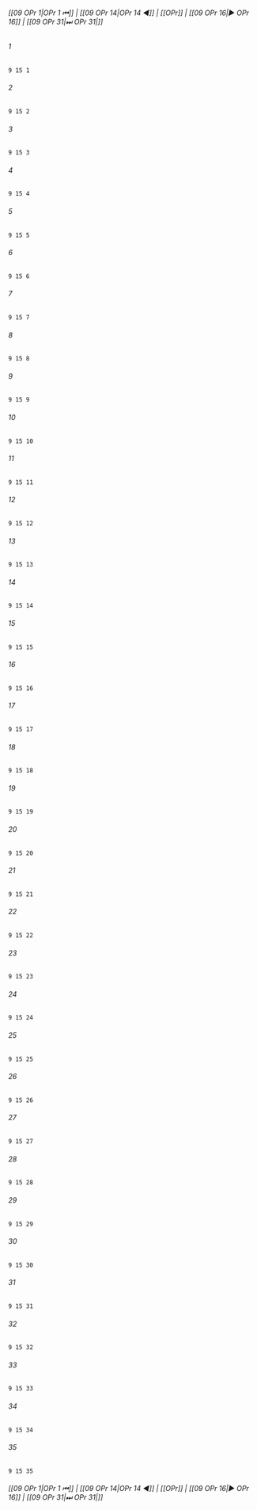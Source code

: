 
###### [[09 OPr 1|OPr 1 ⏮]] | [[09 OPr 14|OPr 14 ◀]] | [[OPr]] | [[09 OPr 16|▶ OPr 16]] | [[09 OPr 31|⏭ OPr 31|]]

###### 1
``` verse
9 15 1 
```
###### 2
``` verse
9 15 2 
```
###### 3
``` verse
9 15 3 
```
###### 4
``` verse
9 15 4 
```
###### 5
``` verse
9 15 5 
```
###### 6
``` verse
9 15 6 
```
###### 7
``` verse
9 15 7 
```
###### 8
``` verse
9 15 8 
```
###### 9
``` verse
9 15 9 
```
###### 10
``` verse
9 15 10 
```
###### 11
``` verse
9 15 11 
```
###### 12
``` verse
9 15 12 
```
###### 13
``` verse
9 15 13 
```
###### 14
``` verse
9 15 14 
```
###### 15
``` verse
9 15 15 
```
###### 16
``` verse
9 15 16 
```
###### 17
``` verse
9 15 17 
```
###### 18
``` verse
9 15 18 
```
###### 19
``` verse
9 15 19 
```
###### 20
``` verse
9 15 20 
```
###### 21
``` verse
9 15 21 
```
###### 22
``` verse
9 15 22 
```
###### 23
``` verse
9 15 23 
```
###### 24
``` verse
9 15 24 
```
###### 25
``` verse
9 15 25 
```
###### 26
``` verse
9 15 26 
```
###### 27
``` verse
9 15 27 
```
###### 28
``` verse
9 15 28 
```
###### 29
``` verse
9 15 29 
```
###### 30
``` verse
9 15 30 
```
###### 31
``` verse
9 15 31 
```
###### 32
``` verse
9 15 32 
```
###### 33
``` verse
9 15 33 
```
###### 34
``` verse
9 15 34 
```
###### 35
``` verse
9 15 35 
```

###### [[09 OPr 1|OPr 1 ⏮]] | [[09 OPr 14|OPr 14 ◀]] | [[OPr]] | [[09 OPr 16|▶ OPr 16]] | [[09 OPr 31|⏭ OPr 31|]]

